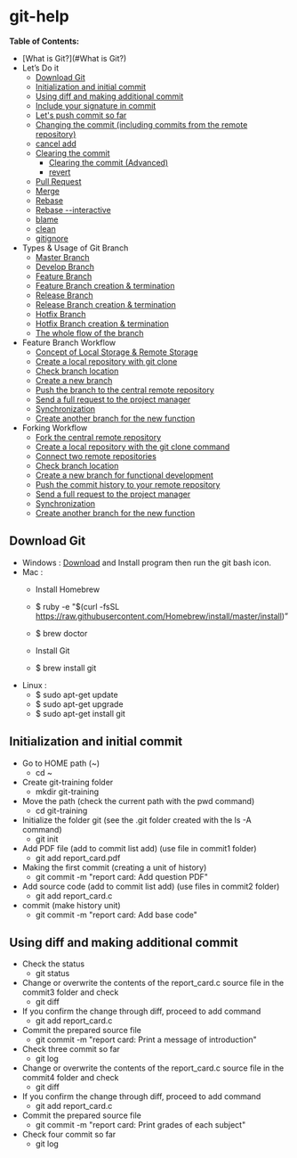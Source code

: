 # git-help

**Table of Contents:**
  - [What is Git?](#What is Git?)
  - Let’s Do it
    - [Download Git](#download-git)
    - [Initialization and initial commit](#initialization-and-initial-commit)
    - [Using diff and making additional commit](#using-diff-and-making-additional-commit)
    - [Include your signature in commit]()
    - [Let's push commit so far]()
    - [Changing the commit (including commits from the remote repository)]()
    - [cancel add]()
    - [Clearing the commit]()
      - [Clearing the commit (Advanced)]()
      - [revert]()
    - [Pull Request]()
    - [Merge]()
    - [Rebase]()
    - [Rebase --interactive]()
    - [blame]()
    - [clean]()
    - [gitignore]()
  - Types & Usage of Git Branch
    - [Master Branch]()
    - [Develop Branch]()
    - [Feature Branch]()
    - [Feature Branch creation & termination]()
    - [Release Branch]()
    - [Release Branch creation & termination]()
    - [Hotfix Branch]()
    - [Hotfix Branch creation & termination]()
    - [The whole flow of the branch]()
  - Feature Branch Workflow
    - [Concept of Local Storage & Remote Storage]()
    - [Create a local repository with git clone]()
    - [Check branch location]()
    - [Create a new branch]()
    - [Push the branch to the central remote repository]()
    - [Send a full request to the project manager]()
    - [Synchronization]()
    - [Create another branch for the new function]()
  - Forking Workflow
    - [Fork the central remote repository]()
    - [Create a local repository with the git clone command]()
    - [Connect two remote repositories]()
    - [Check branch location]()
    - [Create a new branch for functional development]()
    - [Push the commit history to your remote repository]()
    - [Send a full request to the project manager]()
    - [Synchronization]()
    - [Create another branch for the new function]()
  

## Download Git
  - Windows : [Download](https://git-scm.com/download/win) and Install program then run the git bash icon.
  - Mac :
    - Install Homebrew
    - $ ruby -e "$(curl -fsSL https://raw.githubusercontent.com/Homebrew/install/master/install)”
    - $ brew doctor
  
    - Install Git
    - $ brew install git
  - Linux :
    - $ sudo apt-get update
    - $ sudo apt-get upgrade
    - $ sudo apt-get install git


## Initialization and initial commit
  - Go to HOME path (~)
    - cd ~
  - Create git-training folder
    - mkdir git-training
  - Move the path (check the current path with the pwd command)
    - cd git-training
  - Initialize the folder git (see the .git folder created with the ls -A command)
    - git init
  - Add PDF file (add to commit list add) (use file in commit1 folder)
    - git add report_card.pdf
  - Making the first commit (creating a unit of history)
    - git commit -m "report card: Add question PDF"
  - Add source code (add to commit list add) (use files in commit2 folder)
    - git add report_card.c
  - commit (make history unit)
    - git commit -m "report card: Add base code"
    
    
## Using diff and making additional commit
  - Check the status
    - git status
  - Change or overwrite the contents of the report_card.c source file in the commit3 folder and check
    - git diff
  - If you confirm the change through diff, proceed to add command
    - git add report_card.c
  - Commit the prepared source file
    - git commit -m "report card: Print a message of introduction"
  - Check three commit so far
    - git log
  - Change or overwrite the contents of the report_card.c source file in the commit4 folder and check
    - git diff
  - If you confirm the change through diff, proceed to add command
    - git add report_card.c
  - Commit the prepared source file
    - git commit -m "report card: Print grades of each subject"
  - Check four commit so far
    - git log
